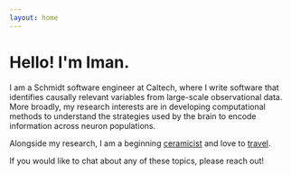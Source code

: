 ```yaml
---
layout: home
---
```

# Hello! I'm Iman.
I am a Schmidt software engineer at Caltech, where I write software that 
identifies causally relevant variables from large-scale observational data. 
More broadly, my research interests are in developing computational methods to 
understand the strategies used by the brain to encode information across
neuron populations.

Alongside my research, I am a beginning 
[ceramicist](https://www.etsy.com/shop/CupsNCupboards?ref=simple-shop-header-name&listing_id=1158538255) 
and love to [travel](travel.md). 

If you would like to chat about any of these topics, please reach out!
